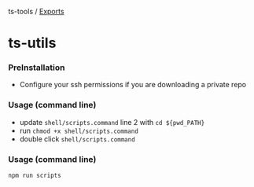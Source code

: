 ts-tools / [Exports](modules.md)

# ts-utils

### PreInstallation

- Configure your ssh permissions if you are downloading a private repo

### Usage (command line)

- update `shell/scripts.command` line 2 with `cd ${pwd_PATH}`
- run `chmod +x shell/scripts.command`
- double click `shell/scripts.command`

### Usage (command line)

```
npm run scripts
```
